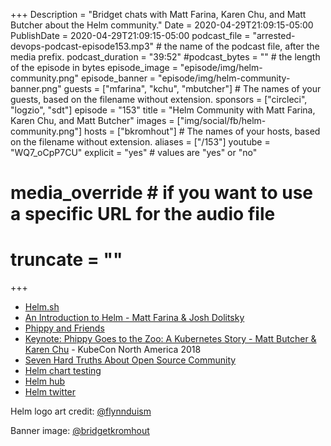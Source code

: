 +++
Description = "Bridget chats with Matt Farina, Karen Chu, and Matt Butcher about the Helm community."
Date = 2020-04-29T21:09:15-05:00
PublishDate = 2020-04-29T21:09:15-05:00
podcast_file = "arrested-devops-podcast-episode153.mp3" # the name of the podcast file, after the media prefix.
podcast_duration = "39:52"
#podcast_bytes = "" # the length of the episode in bytes
episode_image = "episode/img/helm-community.png"
episode_banner = "episode/img/helm-community-banner.png"
guests = ["mfarina", "kchu", "mbutcher"] # The names of your guests, based on the filename without extension.
sponsors = ["circleci", "logzio", "sdt"]
episode = "153"
title = "Helm Community with Matt Farina, Karen Chu, and Matt Butcher"
images = ["img/social/fb/helm-community.png"]
hosts = ["bkromhout"] # The names of your hosts, based on the filename without extension.
aliases = ["/153"]
youtube = "WQ7_oCpP7CU"
explicit = "yes" # values are "yes" or "no"
# media_override # if you want to use a specific URL for the audio file
# truncate = ""
+++


- [Helm.sh](https://helm.sh)
- [An Introduction to Helm - Matt Farina & Josh Dolitsky](https://www.youtube.com/watch?v=Zzwq9FmZdsU)
- [Phippy and Friends](https://www.cncf.io/phippy/)
- [Keynote: Phippy Goes to the Zoo: A Kubernetes Story - Matt Butcher & Karen Chu](https://www.youtube.com/watch?v=O1pv70lPlNc) - KubeCon North America 2018
- [Seven Hard Truths About Open Source Community](https://ossna19.sched.com/event/PUUc/seven-hard-truths-about-open-source-community-karen-chu-matt-butcher-microsoft)
- [Helm chart testing](https://github.com/helm/chart-testing)
- [Helm hub](https://hub.helm.sh/)
- [Helm twitter](https://twitter.com/HelmPack)

Helm logo art credit: [@flynnduism](https://twitter.com/flynnduism)

Banner image: [@bridgetkromhout](https://twitter.com/bridgetkromhout)
